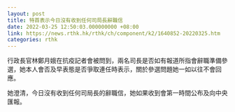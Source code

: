 ```yaml
---
layout: post
title: 特首表示今日沒有收到任何司局長辭職信
date: 2022-03-25 12:50:03.000000000 +08:00
link: https://news.rthk.hk/rthk/ch/component/k2/1640852-20220325.htm
categories: rthk
---
```


行政長官林鄭月娥在抗疫記者會被問到，兩名司長是否如有報道所指會辭職準備參選，她本人會否及早表態是否爭取連任時表示，關於參選問題她一如以往不會回應。

她澄清，今日沒有收到任何司局長的辭職信，她如果收到會第一時間公布及向中央匯報。
